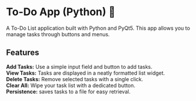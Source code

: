 # To-Do App (Python) 📝
A To-Do List application built with Python and PyQt5.
This app allows you to manage tasks through buttons and menus.

## Features
**Add Tasks:** Use a simple input field and button to add tasks.</br>
**View Tasks:** Tasks are displayed in a neatly formatted list widget.</br>
**Delete Tasks:** Remove selected tasks with a single click.</br>
**Clear All:** Wipe your task list with a dedicated button.</br>
**Persistence:** saves tasks to a file for easy retrieval.</br>
